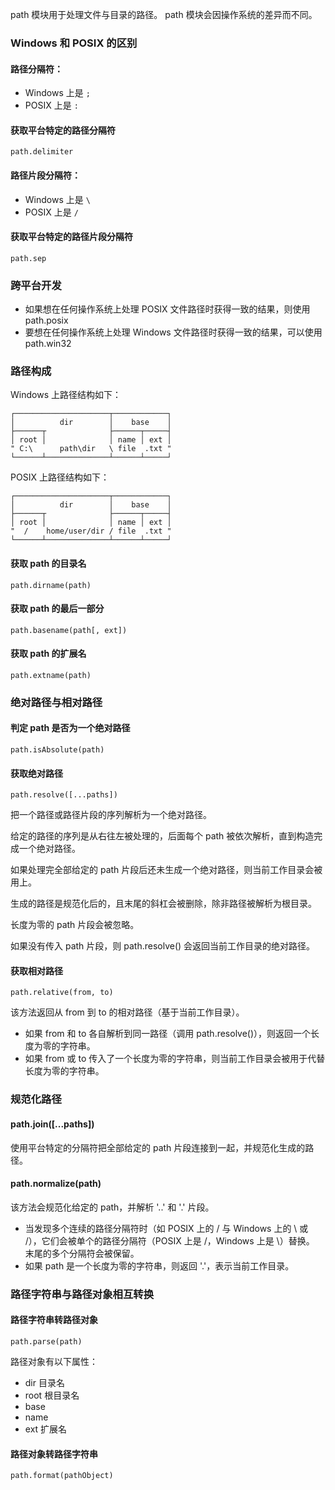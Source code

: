 path 模块用于处理文件与目录的路径。
path 模块会因操作系统的差异而不同。

### Windows 和 POSIX 的区别
#### 路径分隔符：
+ Windows 上是 `;`
+ POSIX 上是 `:`

#### 获取平台特定的路径分隔符
<pre><code>path.delimiter</code></pre>

#### 路径片段分隔符：
+ Windows 上是 `\`
+ POSIX 上是 `/`

#### 获取平台特定的路径片段分隔符
<pre><code>path.sep</code></pre>

### 跨平台开发
+ 如果想在任何操作系统上处理 POSIX 文件路径时获得一致的结果，则使用 path.posix
+ 要想在任何操作系统上处理 Windows 文件路径时获得一致的结果，可以使用 path.win32

### 路径构成
Windows 上路径结构如下：
<pre><code>┌─────────────────────┬────────────┐
│          dir        │    base    │
├──────┬              ├──────┬─────┤
│ root │              │ name │ ext │
" C:\      path\dir   \ file  .txt "
└──────┴──────────────┴──────┴─────┘</code></pre>
POSIX 上路径结构如下：
<pre><code>┌─────────────────────┬────────────┐
│          dir        │    base    │
├──────┬              ├──────┬─────┤
│ root │              │ name │ ext │
"  /    home/user/dir / file  .txt "
└──────┴──────────────┴──────┴─────┘</code></pre>

#### 获取 path 的目录名
<pre><code>path.dirname(path)</code></pre>

#### 获取 path 的最后一部分
<pre><code>path.basename(path[, ext])</code></pre>

#### 获取 path 的扩展名
<pre><code>path.extname(path)</code></pre>

### 绝对路径与相对路径
#### 判定 path 是否为一个绝对路径
<pre><code>path.isAbsolute(path)</code></pre>

#### 获取绝对路径
<pre><code>path.resolve([...paths])</code></pre>
把一个路径或路径片段的序列解析为一个绝对路径。

给定的路径的序列是从右往左被处理的，后面每个 path 被依次解析，直到构造完成一个绝对路径。

如果处理完全部给定的 path 片段后还未生成一个绝对路径，则当前工作目录会被用上。

生成的路径是规范化后的，且末尾的斜杠会被删除，除非路径被解析为根目录。

长度为零的 path 片段会被忽略。

如果没有传入 path 片段，则 path.resolve() 会返回当前工作目录的绝对路径。

#### 获取相对路径
<pre><code>path.relative(from, to)</code></pre>
该方法返回从 from 到 to 的相对路径（基于当前工作目录）。 
+ 如果 from 和 to 各自解析到同一路径（调用 path.resolve()），则返回一个长度为零的字符串。
+ 如果 from 或 to 传入了一个长度为零的字符串，则当前工作目录会被用于代替长度为零的字符串。

### 规范化路径
#### path.join([...paths])
使用平台特定的分隔符把全部给定的 path 片段连接到一起，并规范化生成的路径。

#### path.normalize(path)
该方法会规范化给定的 path，并解析 '..' 和 '.' 片段。

+ 当发现多个连续的路径分隔符时（如 POSIX 上的 / 与 Windows 上的 \ 或 /），它们会被单个的路径分隔符（POSIX 上是 /，Windows 上是 \）替换。 末尾的多个分隔符会被保留。
+ 如果 path 是一个长度为零的字符串，则返回 '.'，表示当前工作目录。

### 路径字符串与路径对象相互转换
#### 路径字符串转路径对象
<pre><code>path.parse(path)</code></pre>
路径对象有以下属性：
+ dir 目录名
+ root 根目录名
+ base
+ name
+ ext 扩展名

#### 路径对象转路径字符串
<pre><code>path.format(pathObject)</code></pre>